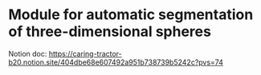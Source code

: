 # Module for automatic segmentation of three-dimensional spheres

Notion doc: https://caring-tractor-b20.notion.site/404dbe68e607492a951b738739b5242c?pvs=74